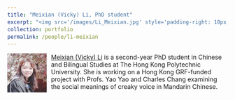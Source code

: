 ```yaml
---
title: "Meixian (Vicky) Li, PhD student"
excerpt: "<img src='/images/Li_Meixian.jpg' style='padding-right: 10px;' width='90' height='90' align='left' /><a href='https://www.linkedin.com/in/vickymeixianli/' target='_blank'>Meixian (Vicky) Li</a> is a second-year PhD student in Chinese and Bilingual Studies at The Hong Kong Polytechnic University. She is working on a Hong Kong GRF-funded project with Profs. Yao Yao and Charles Chang examining the social meanings of creaky voice in Mandarin Chinese."
collection: portfolio
permalink: /people/li-meixian
---
```


<img src='/images/Li_Meixian.jpg' style='padding-right: 10px;' width='90' height='90' align='left' /><a href='https://www.linkedin.com/in/vickymeixianli/' target='_blank'>Meixian (Vicky) Li</a> is a second-year PhD student in Chinese and Bilingual Studies at The Hong Kong Polytechnic University. She is working on a Hong Kong GRF-funded project with Profs. Yao Yao and Charles Chang examining the social meanings of creaky voice in Mandarin Chinese.
